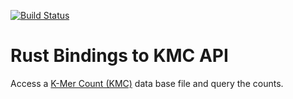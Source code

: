 [![Build Status](https://travis-ci.com/EQt/kmc-rs.svg?token=WXPT4d6dD68rQ9ty7yDf&branch=main)](https://travis-ci.com/EQt/kmc-rs)
# Rust Bindings to KMC API

Access a [K-Mer Count (KMC)][kmc.hub] data base file and query the counts.


[kmc.hub]: https://github.com/refresh-bio/KMC
